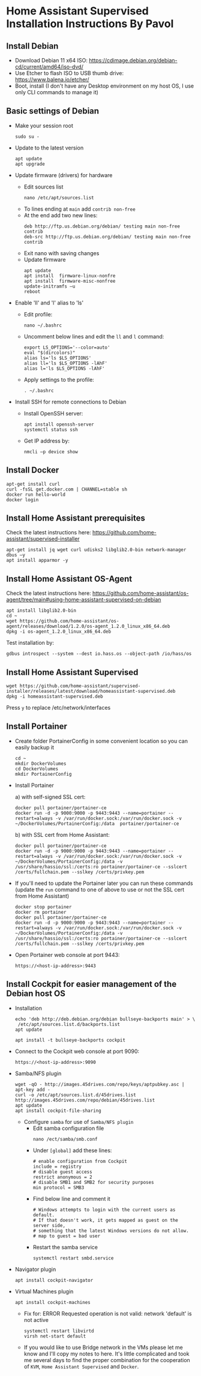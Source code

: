 # Home Assistant Supervised Installation Instructions By Pavol

## Install Debian
- Download Debian 11 x64 ISO: https://cdimage.debian.org/debian-cd/current/amd64/iso-dvd/
- Use Etcher to flash ISO to USB thumb drive: https://www.balena.io/etcher/
- Boot, install (I don't have any Desktop environment on my host OS, I use only CLI commands to manage it)
 
## Basic settings of Debian
- Make your session root
  ```
  sudo su -
  ```
- Update to the latest version
  ```
  apt update
  apt upgrade
  ```

- Update firmware (drivers) for hardware
  - Edit sources list
    ```
    nano /etc/apt/sources.list
    ```
  - To lines ending at `main` add `contrib non-free`
  - At the end add two new lines:
    ```
    deb http://ftp.us.debian.org/debian/ testing main non-free contrib
    deb-src http://ftp.us.debian.org/debian/ testing main non-free contrib
    ```
  - Exit nano with saving changes
  - Update firmware
    ```
    apt update
    apt install  firmware-linux-nonfre
    apt install  firmware-misc-nonfree
    update-initramfs –u
    reboot
    ```
- Enable 'll' and 'l' alias to 'ls'
  - Edit profile:
    ```
    nano ~/.bashrc
    ```
  - Uncomment below lines and edit the `ll` and `l` command:
    ```
    export LS_OPTIONS='--color=auto'
    eval "$(dircolors)"
    alias ls='ls $LS_OPTIONS'
    alias ll='ls $LS_OPTIONS -lAhF'
    alias l='ls $LS_OPTIONS -lAhF'
    ```
  - Apply settings to the profile:
    ```
    . ~/.bashrc
    ```
- Install SSH for remote connections to Debian
  - Install OpenSSH server:
    ```
    apt install openssh-server
    systemctl status ssh
    ```
  - Get IP address by:
    ```
    nmcli –p device show
    ```
 
## Install Docker
  ```
  apt-get install curl
  curl -fsSL get.docker.com | CHANNEL=stable sh
  docker run hello-world
  docker login
  ```
 
## Install Home Assistant prerequisites
Check the latest instructions here: https://github.com/home-assistant/supervised-installer
  ```
  apt-get install jq wget curl udisks2 libglib2.0-bin network-manager dbus –y
  apt install apparmor -y
  ```

## Install Home Assistant OS-Agent
Check the latest instructions here: https://github.com/home-assistant/os-agent/tree/main#using-home-assistant-supervised-on-debian
  ```
  apt install libglib2.0-bin
  cd ~
  wget https://github.com/home-assistant/os-agent/releases/download/1.2.0/os-agent_1.2.0_linux_x86_64.deb
  dpkg -i os-agent_1.2.0_linux_x86_64.deb
  ```
Test installation by:
  ```
  gdbus introspect --system --dest io.hass.os --object-path /io/hass/os
  ```
 
## Install Home Assistant Supervised
  ```
  wget https://github.com/home-assistant/supervised-installer/releases/latest/download/homeassistant-supervised.deb
  dpkg -i homeassistant-supervised.deb
  ```
Press `y` to replace /etc/network/interfaces

## Install Portainer
  - Create folder PortainerConfig in some convenient location so you can easily backup it
    ```
    cd ~
    mkdir DockerVolumes
    cd DockerVolumes
    mkdir PortainerConfig    
    ```
  - Install Portainer
  
    a) with self-signed SSL cert:
      ```
      docker pull portainer/portainer-ce
      docker run -d -p 9000:9000 -p 9443:9443 --name=portainer --restart=always -v /var/run/docker.sock:/var/run/docker.sock -v ~/DockerVolumes/PortainerConfig:/data  portainer/portainer-ce
      ```
    b) with SSL cert from Home Assistant:
      ```
      docker pull portainer/portainer-ce
      docker run -d -p 9000:9000 -p 9443:9443 --name=portainer --restart=always -v /var/run/docker.sock:/var/run/docker.sock -v ~/DockerVolumes/PortainerConfig:/data -v /usr/share/hassio/ssl:/certs:ro portainer/portainer-ce --sslcert /certs/fullchain.pem --sslkey /certs/privkey.pem
      ```
  - If you'll need to update the Portainer later you can run these commands (update the `run` command to one of above to use or not the SSL cert from Home Assistant)
    ```
    docker stop portainer
    docker rm portainer
    docker pull portainer/portainer-ce
    docker run -d -p 9000:9000 -p 9443:9443 --name=portainer --restart=always -v /var/run/docker.sock:/var/run/docker.sock -v ~/DockerVolumes/PortainerConfig:/data -v /usr/share/hassio/ssl:/certs:ro portainer/portainer-ce --sslcert /certs/fullchain.pem --sslkey /certs/privkey.pem
    ```
  - Open Portainer web console at port 9443:
    ```
    https://<host-ip-address>:9443
    ```
    
## Install Cockpit for easier management of the Debian host OS
- Installation
  ```
  echo 'deb http://deb.debian.org/debian bullseye-backports main' > \
   /etc/apt/sources.list.d/backports.list
  apt update

  apt install -t bullseye-backports cockpit
  ```
  
- Connect to the Cockpit web console at port 9090:
  ```
  https://<host-ip-address>:9090
  ```

- Samba/NFS plugin
  ```
  wget -qO - http://images.45drives.com/repo/keys/aptpubkey.asc | apt-key add -
  curl -o /etc/apt/sources.list.d/45drives.list http://images.45drives.com/repo/debian/45drives.list
  apt update
  apt install cockpit-file-sharing
  ```
  
  - Configure `samba` for use of `Samba/NFS plugin`
    - Edit samba configuration file
      ```
      nano /ect/samba/smb.conf
      ```
    - Under `[global]` add these lines:
      ```
      # enable configuration from Cockpit
      include = registry
      # disable guest access
      restrict anonymous = 2
      # disable SMB1 and SMB2 for security purposes
      min protocol = SMB3
      ```
    - Find below line and comment it
      ```
      # Windows attempts to login with the current users as default.
      # If that doesn't work, it gets mapped as guest on the server side,
      # something that the latest Windows versions do not allow.
      # map to guest = bad user
      ```
    - Restart the samba service
      ```
      systemctl restart smbd.service
      ```

- Navigator plugin
  ```
  apt install cockpit-navigator
  ```

- Virtual Machines plugin
  ```
  apt install cockpit-machines
  ```
  - Fix for: ERROR Requested operation is not valid: network 'default' is not active
    ```
    systemctl restart libvirtd
    virsh net-start default
    ```
  - If you would like to use Bridge network in the VMs please let me know and I'll copy my notes to here. It's little complicated and took me several days to find the proper combination for the cooperation of `KVM`, `Home Assistant Supervised` and `Docker`.
